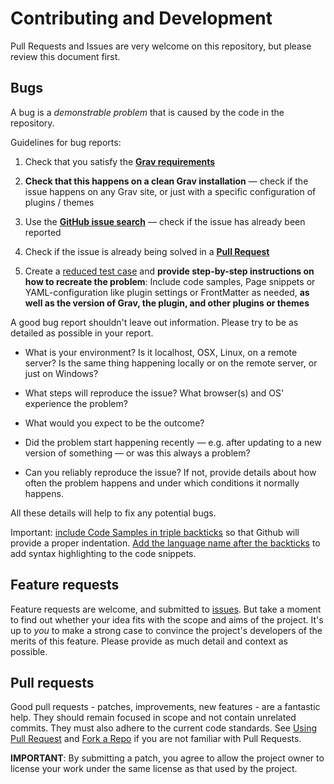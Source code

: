 # Contributing and Development

Pull Requests and Issues are very welcome on this repository, but please review this document first.

## Bugs

A bug is a _demonstrable problem_ that is caused by the code in the repository.

Guidelines for bug reports:

1. Check that you satisfy the **[Grav requirements](http://learn.getgrav.org/basics/requirements)**

2. **Check that this happens on a clean Grav installation** &mdash; check if the issue happens on any Grav site, or just with a specific configuration of plugins / themes

3. Use the **[GitHub issue search](https://github.com/OleVik/grav-theme-scholar/issues)** &mdash; check if the issue has already been reported

4. Check if the issue is already being solved in a **[Pull Request](https://github.com/OleVik/grav-theme-scholar/pulls)**

5. Create a [reduced test case](http://css-tricks.com/reduced-test-cases/) and **provide step-by-step instructions on how to recreate the problem**: Include code samples, Page snippets or YAML-configuration like plugin settings or FrontMatter as needed, **as well as the version of Grav, the plugin, and other plugins or themes**

A good bug report shouldn't leave out information. Please try to be as detailed as possible in your report.

- What is your environment? Is it localhost, OSX, Linux, on a remote server? Is the same thing happening locally or on the remote server, or just on Windows?

- What steps will reproduce the issue? What browser(s) and OS' experience the problem?

- What would you expect to be the outcome?

- Did the problem start happening recently &mdash; e.g. after updating to a new version of something &mdash; or was this always a problem?

- Can you reliably reproduce the issue? If not, provide details about how often the problem happens and under which conditions it normally happens.

All these details will help to fix any potential bugs.

Important: [include Code Samples in triple backticks](https://help.github.com/articles/github-flavored-markdown/#fenced-code-blocks) so that Github will provide a proper indentation. [Add the language name after the backticks](https://help.github.com/articles/github-flavored-markdown/#syntax-highlighting) to add syntax highlighting to the code snippets.

## Feature requests

Feature requests are welcome, and submitted to [issues](https://github.com/OleVik/grav-theme-scholar/issues). But take a moment to find out whether your idea fits with the scope and aims of the project. It's up to *you* to make a strong case to convince the project's developers of the merits of this feature. Please provide as much detail and context as possible.

## Pull requests

Good pull requests - patches, improvements, new features - are a fantastic help. They should remain focused in scope and not contain unrelated commits. They must also adhere to the current code standards. See [Using Pull Request](https://help.github.com/articles/using-pull-requests/) and [Fork a Repo](https://help.github.com/articles/fork-a-repo/) if you are not familiar with Pull Requests.

**IMPORTANT**: By submitting a patch, you agree to allow the project owner to
license your work under the same license as that used by the project.

